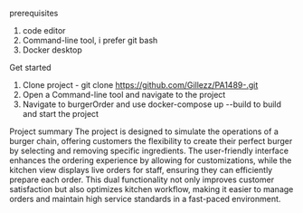 prerequisites

1. code editor
2. Command-line tool, i prefer git bash
3. Docker desktop

Get started

1. Clone project - git clone https://github.com/Gillezz/PA1489-.git
2. Open a Command-line tool and navigate to the project
3. Navigate to burgerOrder and use docker-compose up --build to build and start the project

Project summary
The project is designed to simulate the operations of a burger chain, offering customers the flexibility to create their perfect burger by selecting and removing specific ingredients. The user-friendly interface enhances the ordering experience by allowing for customizations, while the kitchen view displays live orders for staff, ensuring they can efficiently prepare each order. This dual functionality not only improves customer satisfaction but also optimizes kitchen workflow, making it easier to manage orders and maintain high service standards in a fast-paced environment.
